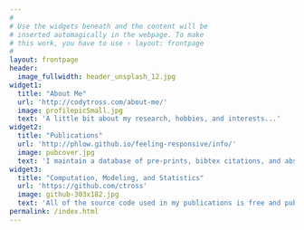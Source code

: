 ```yaml
---
#
# Use the widgets beneath and the content will be
# inserted automagically in the webpage. To make
# this work, you have to use › layout: frontpage
#
layout: frontpage
header:
  image_fullwidth: header_unsplash_12.jpg
widget1:
  title: "About Me"
  url: 'http://codytross.com/about-me/'
  image: profilepicSmall.jpg
  text: 'A little bit about my research, hobbies, and interests...'
widget2:
  title: "Publications"
  url: 'http://phlow.github.io/feeling-responsive/info/'
  image: pubcover.jpg
  text: 'I maintain a database of pre-prints, bibtex citations, and abstracts for all of my publications. Check them out here. Also, the homepage of each publication has a comments section for discussion, questions, or critiques.'
widget3:
  title: "Computation, Modeling, and Statistics"
  url: 'https://github.com/ctross'
  image: github-303x182.jpg
  text: 'All of the source code used in my publications is free and publically available. Make it your own and do with it what you want. Grab your copy or clone whole projects at GitHub. Let me know what you use it for via Twitter <a href="http://twitter.com/mindismoving">@mindismoving</a>.'
permalink: /index.html
---
```


